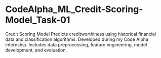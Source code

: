 # CodeAlpha_ML_Credit-Scoring-Model_Task-01
Credit Scoring Model Predicts creditworthiness using historical financial data and classification algorithms. Developed during my Code Alpha internship. Includes data preprocessing, feature engineering, model development, and evaluation.
